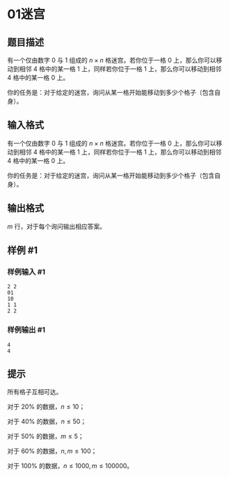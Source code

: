 # 01迷宫

## 题目描述

有一个仅由数字 $0$ 与 $1$ 组成的 $n \times n$ 格迷宫。若你位于一格 $0$ 上，那么你可以移动到相邻 $4$ 格中的某一格 $1$ 上，同样若你位于一格 $1$ 上，那么你可以移动到相邻 $4$ 格中的某一格 $0$ 上。

你的任务是：对于给定的迷宫，询问从某一格开始能移动到多少个格子（包含自身）。

## 输入格式

有一个仅由数字 $0$ 与 $1$ 组成的 $n \times n$ 格迷宫。若你位于一格 $0$ 上，那么你可以移动到相邻 $4$ 格中的某一格 $1$ 上，同样若你位于一格 $1$ 上，那么你可以移动到相邻 $4$ 格中的某一格 $0$ 上。

你的任务是：对于给定的迷宫，询问从某一格开始能移动到多少个格子（包含自身）。

## 输出格式

$m$ 行，对于每个询问输出相应答案。


## 样例 #1

### 样例输入 #1
```
2 2
01
10
1 1
2 2
```

### 样例输出 #1

```
4
4
```

## 提示

所有格子互相可达。

对于 $20\%$ 的数据，$n \leq 10$；

对于 $40\%$ 的数据，$n \leq 50$；

对于 $50\%$ 的数据，$m \leq 5$；

对于 $60\%$ 的数据，$n,m \leq 100$；

对于 $100\%$ 的数据，$n \leq 1000,m \leq 100000$。

